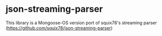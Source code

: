 # json-streaming-parser
This library is a Mongoose-OS version port of squix78's streaming parser (https://github.com/squix78/json-streaming-parser)

